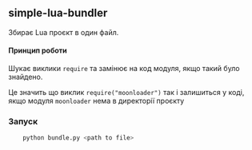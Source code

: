 ## simple-lua-bundler
Збирає Lua проєкт в один файл.

#### Принцип роботи
Шукає виклики `require` та замінює на код модуля, якщо такий було знайдено.

Це значить що виклик `require("moonloader")` так і залишиться у коді, якщо модуля `moonloader` нема в директорії проєкту

### Запуск

```sh
    python bundle.py <path to file>
```
